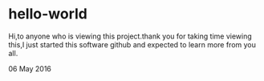 # hello-world

Hi,to anyone who is viewing this project.thank you for taking time viewing this,I just started this software github and expected to learn more from you all.

06 May 2016
